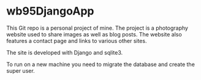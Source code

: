 # wb95DjangoApp

This Git repo is a personal project of mine. The project is a photography 
website used to share images as well as blog posts. The website also features
a contact page and links to various other sites.

The site is developed with Django and sqlite3.

To run on a new machine you need to migrate the database and create the super user.
